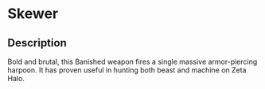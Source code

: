# Skewer

## Description

Bold and brutal, this Banished weapon fires a single massive armor-piercing harpoon. It has proven useful in hunting both beast and machine on Zeta Halo.
